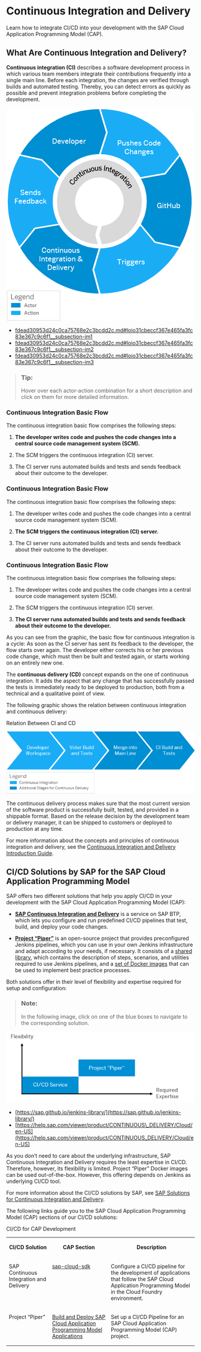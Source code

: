 <!-- loiofdead30953d24c0ca75768e2c3bcdd2c -->

# Continuous Integration and Delivery

Learn how to integrate CI/CD into your development with the SAP Cloud Application Programming Model \(CAP\).

 <a name="loio31cbeccf367e465fa3fc83e367c9c6f1"/>

<!-- loio31cbeccf367e465fa3fc83e367c9c6f1 -->

## What Are Continuous Integration and Delivery?

**Continuous integration \(CI\)** describes a software development process in which various team members integrate their contributions frequently into a single main line. Before each integration, the changes are verified through builds and automated testing. Thereby, you can detect errors as quickly as possible and prevent integration problems before completing the development.



![](images/Image_Map_CI_CD_Basic_Flow_c205ab7.png)

-   [fdead30953d24c0ca75768e2c3bcdd2c.md\#loio31cbeccf367e465fa3fc83e367c9c6f1\_\_subsection-im1](continuous-integration-and-delivery-fdead30.md#loio31cbeccf367e465fa3fc83e367c9c6f1__subsection-im1)
-   [fdead30953d24c0ca75768e2c3bcdd2c.md\#loio31cbeccf367e465fa3fc83e367c9c6f1\_\_subsection-im2](continuous-integration-and-delivery-fdead30.md#loio31cbeccf367e465fa3fc83e367c9c6f1__subsection-im2)
-   [fdead30953d24c0ca75768e2c3bcdd2c.md\#loio31cbeccf367e465fa3fc83e367c9c6f1\_\_subsection-im3](continuous-integration-and-delivery-fdead30.md#loio31cbeccf367e465fa3fc83e367c9c6f1__subsection-im3)



### 

> ### Tip:  
> Hover over each actor-action combination for a short description and click on them for more detailed information.



### Continuous Integration Basic Flow

The continuous integration basic flow comprises the following steps:

1.  **The developer writes code and pushes the code changes into a central source code management system \(SCM\).**

2.  The SCM triggers the continuous integration \(CI\) server.

3.  The CI server runs automated builds and tests and sends feedback about their outcome to the developer.




### Continuous Integration Basic Flow

The continuous integration basic flow comprises the following steps:

1.  The developer writes code and pushes the code changes into a central source code management system \(SCM\).

2.  **The SCM triggers the continuous integration \(CI\) server.**

3.  The CI server runs automated builds and tests and sends feedback about their outcome to the developer.




### Continuous Integration Basic Flow

The continuous integration basic flow comprises the following steps:

1.  The developer writes code and pushes the code changes into a central source code management system \(SCM\).

2.  The SCM triggers the continuous integration \(CI\) server.

3.  **The CI server runs automated builds and tests and sends feedback about their outcome to the developer.**




As you can see from the graphic, the basic flow for continuous integration is a cycle: As soon as the CI server has sent its feedback to the developer, the flow starts over again. The developer either corrects his or her previous code change, which must then be built and tested again, or starts working on an entirely new one.

The **continuous delivery \(CD\)** concept expands on the one of continuous integration. It adds the aspect that any change that has successfully passed the tests is immediately ready to be deployed to production, both from a technical and a qualitative point of view.

The following graphic shows the relation between continuous integration and continuous delivery:

   
  
Relation Between CI and CD

 ![Relation Between CI and CD](images/Continuous_Integration_vs_Continuous_Delivery_dd91996.png "Relation Between CI and CD") 

The continuous delivery process makes sure that the most current version of the software product is successfully built, tested, and provided in a shippable format. Based on the release decision by the development team or delivery manager, it can be shipped to customers or deployed to production at any time.

For more information about the concepts and principles of continuous integration and delivery, see the [Continuous Integration and Delivery Introduction Guide](https://help.sap.com/viewer/Continuous-Integration-and-Delivery-Introduction-Guide/7fc38a80cda446ef856c01f748dbede8.html).

 <a name="loio862ec834e72842a6b027d8d1518055dd"/>

<!-- loio862ec834e72842a6b027d8d1518055dd -->

## CI/CD Solutions by SAP for the SAP Cloud Application Programming Model

SAP offers two different solutions that help you apply CI/CD in your development with the SAP Cloud Application Programming Model \(CAP\):

-   [**SAP Continuous Integration and Delivery**](https://help.sap.com/viewer/product/CONTINUOUS_DELIVERY/Cloud/en-US) is a service on SAP BTP, which lets you configure and run predefined CI/CD pipelines that test, build, and deploy your code changes.

-   [**Project “Piper”**](http://help.sap.com/disclaimer?site=https://sap.github.io/jenkins-library/) is an open-source project that provides preconfigured Jenkins pipelines, which you can use in your own Jenkins infrastructure and adapt according to your needs, if necessary. It consists of a [shared library](http://help.sap.com/disclaimer?site=https://github.com/SAP/jenkins-library), which contains the description of steps, scenarios, and utilities required to use Jenkins pipelines, and a [set of Docker images](http://help.sap.com/disclaimer?site=https://github.com/SAP/devops-docker-images) that can be used to implement best practice processes.


Both solutions offer in their level of flexibility and expertise required for setup and configuration:



> ### Note:  
> In the following image, click on one of the blue boxes to navigate to the corresponding solution.

![Comparison of CI/CD Solutions by SAP](images/Image_Map_CI_CD_Solutions_d3f04fd.png)

-   [https://sap.github.io/jenkins-library/](https://sap.github.io/jenkins-library/)
-   [https://help.sap.com/viewer/product/CONTINUOUS\_DELIVERY/Cloud/en-US](https://help.sap.com/viewer/product/CONTINUOUS_DELIVERY/Cloud/en-US)



As you don’t need to care about the underlying infrastructure, SAP Continuous Integration and Delivery requires the least expertise in CI/CD. Therefore, however, its flexibility is limited. Project “Piper” Docker images can be used out-of-the-box. However, this offering depends on Jenkins as underlying CI/CD tool.

For more information about the CI/CD solutions by SAP, see [SAP Solutions for Continuous Integration and Delivery](https://help.sap.com/viewer/Continuous-Integration-and-Delivery-by-SAP).

The following links guide you to the SAP Cloud Application Programming Model \(CAP\) sections of our CI/CD solutions:

<a name="loio862ec834e72842a6b027d8d1518055dd__table_nvb_fzj_vnb"/>CI/CD for CAP Development


<table>
<tr>
<th valign="top">

CI/CD Solution



</th>
<th valign="top">

CAP Section



</th>
<th valign="top">

Description



</th>
</tr>
<tr>
<td valign="top">

SAP Continuous Integration and Delivery



</td>
<td valign="top">

 [sap-cloud-sdk](https://help.sap.com/viewer/SAP-Cloud-Platform-Continuous-Integration-and-Delivery/bfe48a4b12ed41868f92fa564829f752.html) 



</td>
<td valign="top">

Configure a CI/CD pipeline for the development of applications that follow the SAP Cloud Application Programming Model in the Cloud Foundry environment.



</td>
</tr>
<tr>
<td valign="top">

Project “Piper”



</td>
<td valign="top">

 [Build and Deploy SAP Cloud Application Programming Model Applications](https://sap.github.io/jenkins-library/scenarios/CAP_Scenario/) 



</td>
<td valign="top">

Set up a CI/CD Pipeline for an SAP Cloud Application Programming Model \(CAP\) project.



</td>
</tr>
</table>

